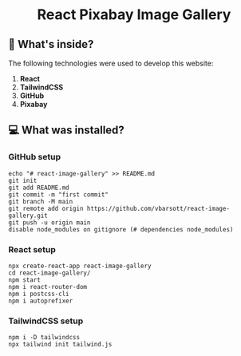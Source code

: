 <h1 align="center">
  React Pixabay Image Gallery
</h1>

## 🧐 What's inside?

The following technologies were used to develop this website:

1.  **React**
2.  **TailwindCSS**
3.  **GitHub**
4.  **Pixabay**

## 💻 What was installed?

### GitHub setup

    echo "# react-image-gallery" >> README.md
    git init
    git add README.md
    git commit -m "first commit"
    git branch -M main
    git remote add origin https://github.com/vbarsott/react-image-gallery.git
    git push -u origin main
    disable node_modules on gitignore (# dependencies node_modules)

### React setup

    npx create-react-app react-image-gallery
    cd react-image-gallery/
    npm start
    npm i react-router-dom
    npm i postcss-cli
    npm i autoprefixer

### TailwindCSS setup

    npm i -D tailwindcss
    npx tailwind init tailwind.js
